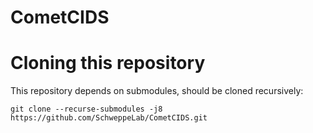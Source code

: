 # CometCIDS
# Cloning this repository
This repository depends on submodules, should be cloned recursively:
```
git clone --recurse-submodules -j8 https://github.com/SchweppeLab/CometCIDS.git
```